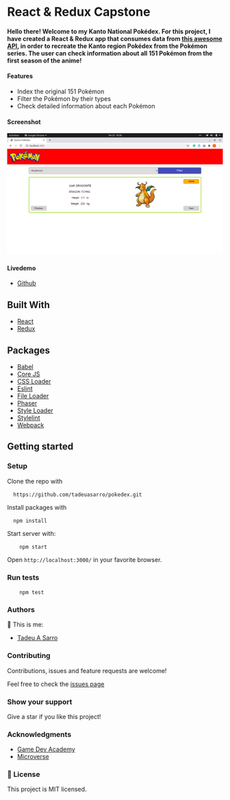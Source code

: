 # React & Redux Capstone

#### Hello there! Welcome to my Kanto National Pokédex. For this project, I have created a React & Redux app that consumes data from [this awesome API](https://pokeapi.co/), in order to recreate the Kanto region Pokédex from the Pokémon series. The user can check information about all 151 Pokémon from the first season of the anime!

#### Features
- Index the original 151 Pokémon
- Filter the Pokémon by their types
- Check detailed information about each Pokémon

#### Screenshot

![screenshot](public/screenshot.png)

#### Livedemo

- [Github](https://relaxed-leakey-500f5c.netlify.app/)

## Built With

- [React](https://reactjs.org/)
- [Redux](https://redux.js.org/)

## Packages
- [Babel](https://babeljs.io/)
- [Core JS](https://www.npmjs.com/package/core-js)
- [CSS Loader](https://webpack.js.org/loaders/css-loader/)
- [Eslint](https://eslint.org/)
- [File Loader](https://webpack.js.org/loaders/file-loader/)
- [Phaser](https://phaser.io/)
- [Style Loader](https://webpack.js.org/loaders/style-loader/)
- [Stylelint](https://stylelint.io/)
- [Webpack](https://webpack.js.org/)

## Getting started

### Setup

Clone the repo with

```
  https://github.com/tadeuasarro/pokedex.git
```

Install packages with

```
  npm install
```

Start server with:

```
    npm start
```

Open `http://localhost:3000/` in your favorite browser.

### Run tests

```
    npm test
```

### Authors

👤 This is me:

- [Tadeu A Sarro](https://tadeuasarro.me)


### Contributing

Contributions, issues and feature requests are welcome!

Feel free to check the [issues page](https://github.com/tadeuasarro/pokedex/issues)


### Show your support

Give a star if you like this project!

### Acknowledgments

- [Game Dev Academy](https://gamedevacademy.org/)
- [Microverse](https://www.microverse.org/)

### 📝 License

This project is MIT licensed.